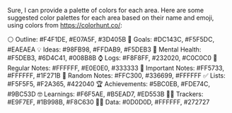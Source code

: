 Sure, I can provide a palette of colors for each area. Here are some suggested color palettes for each area based on their name and emoji, using colors from https://colorhunt.co/:

⚪ Outline: #F4F1DE, #E07A5F, #3D405B
🏃 Goals: #DC143C, #F5F5DC, #EAEAEA
💡 Ideas: #98FB98, #FFDAB9, #F5DEB3
🧠 Mental Health: #F5DEB3, #6D4C41, #008B8B
⌚ Logs: #F8F8FF, #232020, #C0C0C0
📝 Regular Notes: #FFFFFF, #E0E0E0, #333333
📝 Important Notes: #FF5733, #FFFFFF, #1F271B
📝 Random Notes: #FFC300, #336699, #FFFFFF
✅ Lists: #F5F5F5, #F2A365, #422040
🏆 Achievements: #5BC0EB, #FDE74C, #9BC53D
🤓 Learnings: #F6F5AE, #B5EAD7, #ED553B
👨‍🔬 Trackers: #E9F7EF, #1B998B, #F8C630
🙋‍♂️ Data: #0D0D0D, #FFFFFF, #272727
